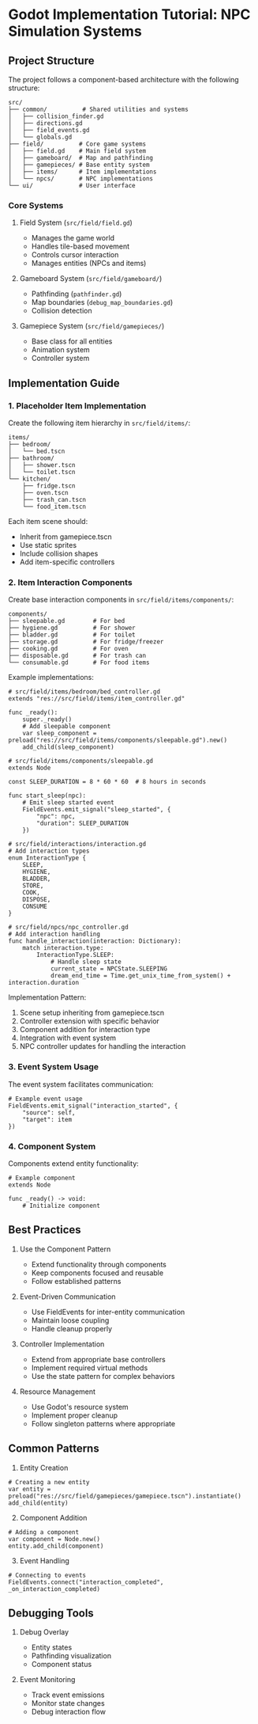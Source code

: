# Godot Implementation Tutorial: NPC Simulation Systems

## Project Structure

The project follows a component-based architecture with the following structure:

```
src/
├── common/          # Shared utilities and systems
│   ├── collision_finder.gd
│   ├── directions.gd
│   ├── field_events.gd
│   └── globals.gd
├── field/          # Core game systems
│   ├── field.gd    # Main field system
│   ├── gameboard/  # Map and pathfinding
│   ├── gamepieces/ # Base entity system
│   ├── items/      # Item implementations
│   └── npcs/       # NPC implementations
└── ui/             # User interface
```

### Core Systems

1. Field System (`src/field/field.gd`)
   - Manages the game world
   - Handles tile-based movement
   - Controls cursor interaction
   - Manages entities (NPCs and items)

2. Gameboard System (`src/field/gameboard/`)
   - Pathfinding (`pathfinder.gd`)
   - Map boundaries (`debug_map_boundaries.gd`)
   - Collision detection

3. Gamepiece System (`src/field/gamepieces/`)
   - Base class for all entities
   - Animation system
   - Controller system

## Implementation Guide

### 1. Placeholder Item Implementation

Create the following item hierarchy in `src/field/items/`:

```
items/
├── bedroom/
│   └── bed.tscn
├── bathroom/
│   ├── shower.tscn
│   └── toilet.tscn
└── kitchen/
    ├── fridge.tscn
    ├── oven.tscn
    ├── trash_can.tscn
    └── food_item.tscn
```

Each item scene should:
- Inherit from gamepiece.tscn
- Use static sprites
- Include collision shapes
- Add item-specific controllers

### 2. Item Interaction Components

Create base interaction components in `src/field/items/components/`:

```
components/
├── sleepable.gd        # For bed
├── hygiene.gd          # For shower
├── bladder.gd          # For toilet
├── storage.gd          # For fridge/freezer
├── cooking.gd          # For oven
├── disposable.gd       # For trash can
└── consumable.gd       # For food items
```

Example implementations:

```gdscript
# src/field/items/bedroom/bed_controller.gd
extends "res://src/field/items/item_controller.gd"

func _ready():
    super._ready()
    # Add sleepable component
    var sleep_component = preload("res://src/field/items/components/sleepable.gd").new()
    add_child(sleep_component)

# src/field/items/components/sleepable.gd
extends Node

const SLEEP_DURATION = 8 * 60 * 60  # 8 hours in seconds

func start_sleep(npc):
    # Emit sleep started event
    FieldEvents.emit_signal("sleep_started", {
        "npc": npc,
        "duration": SLEEP_DURATION
    })

# src/field/interactions/interaction.gd
# Add interaction types
enum InteractionType {
    SLEEP,
    HYGIENE,
    BLADDER,
    STORE,
    COOK,
    DISPOSE,
    CONSUME
}

# src/field/npcs/npc_controller.gd
# Add interaction handling
func handle_interaction(interaction: Dictionary):
    match interaction.type:
        InteractionType.SLEEP:
            # Handle sleep state
            current_state = NPCState.SLEEPING
            dream_end_time = Time.get_unix_time_from_system() + interaction.duration
```

Implementation Pattern:
1. Scene setup inheriting from gamepiece.tscn
2. Controller extension with specific behavior
3. Component addition for interaction type
4. Integration with event system
5. NPC controller updates for handling the interaction

### 3. Event System Usage

The event system facilitates communication:

```gdscript
# Example event usage
FieldEvents.emit_signal("interaction_started", {
    "source": self,
    "target": item
})
```

### 4. Component System

Components extend entity functionality:

```gdscript
# Example component
extends Node

func _ready() -> void:
    # Initialize component
```

## Best Practices

1. Use the Component Pattern
   - Extend functionality through components
   - Keep components focused and reusable
   - Follow established patterns

2. Event-Driven Communication
   - Use FieldEvents for inter-entity communication
   - Maintain loose coupling
   - Handle cleanup properly

3. Controller Implementation
   - Extend from appropriate base controllers
   - Implement required virtual methods
   - Use the state pattern for complex behaviors

4. Resource Management
   - Use Godot's resource system
   - Implement proper cleanup
   - Follow singleton patterns where appropriate

## Common Patterns

1. Entity Creation
```gdscript
# Creating a new entity
var entity = preload("res://src/field/gamepieces/gamepiece.tscn").instantiate()
add_child(entity)
```

2. Component Addition
```gdscript
# Adding a component
var component = Node.new()
entity.add_child(component)
```

3. Event Handling
```gdscript
# Connecting to events
FieldEvents.connect("interaction_completed", _on_interaction_completed)
```

## Debugging Tools

1. Debug Overlay
   - Entity states
   - Pathfinding visualization
   - Component status

2. Event Monitoring
   - Track event emissions
   - Monitor state changes
   - Debug interaction flow
